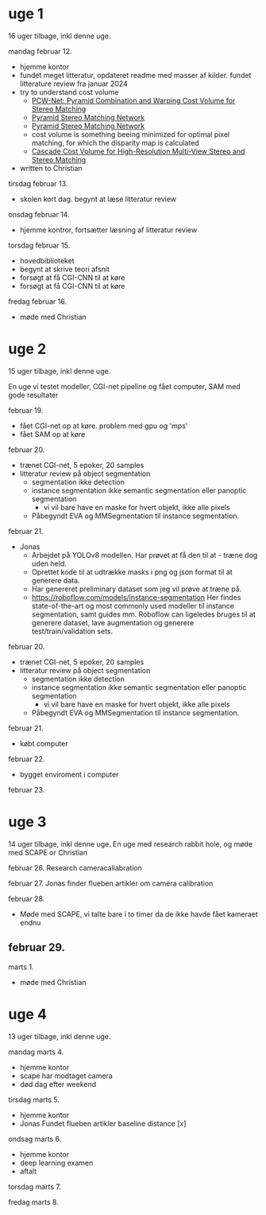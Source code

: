 # uge 1
16 uger tilbage, inkl denne uge.

mandag februar 12. 
- hjemme kontor
- fundet meget litteratur, opdateret readme med masser af kilder. fundet litterature review fra januar 2024
- try to understand cost volume
    - [PCW-Net: Pyramid Combination and Warping Cost Volume for Stereo Matching](https://www.ecva.net/papers/eccv_2022/papers_ECCV/papers/136920280.pdf?fbclid=IwAR1Jf6T8083eKrVd9HBSJO58xv1jI1to0puJ6w7bAdhz_3cUXs2acpH8JcY)
    - [Pyramid Stereo Matching Network](https://arxiv.org/pdf/1803.08669.pdf)
    - [Pyramid Stereo Matching Network](https://github.com/JiaRenChang/PSMNet/tree/master)
    - cost volume is something beeing minimized for optimal pixel matching, for which the disparity map is calculated
    - [Cascade Cost Volume for High-Resolution Multi-View Stereo and Stereo Matching](https://arxiv.org/pdf/1912.06378.pdf)
- written to Christian

tirsdag februar 13.
- skolen kort dag. begynt at læse litteratur review

onsdag februar 14.
- hjemme kontror, fortsætter læsning af litteratur review

torsdag februar 15.
- hovedbiblioteket
- begynt at skrive teori afsnit
- forsøgt at få CGI-CNN til at køre
- forsøgt at få CGI-CNN til at køre

fredag februar 16.
- møde med Christian

# uge 2
15 uger tilbage, inkl denne uge.

En uge vi testet modeller, CGI-net pipeline og fået computer, SAM med gode resultater

februar 19.
- fået CGI-net op at køre. problem med gpu og 'mps'
- fået SAM op at køre

februar 20.
- trænet CGI-net, 5 epoker, 20 samples
- litteratur review på object segmentation
    - segmentation ikke detection
    - instance segmentation ikke semantic segmentation eller panoptic segmentation
        - vi vil bare have en maske for hvert objekt, ikke alle pixels
    - Påbegyndt EVA og MMSegmentation til instance segmentation.

februar 21.
- Jonas
    - Arbejdet på YOLOv8 modellen. Har prøvet at få den til at - træne dog uden held.
    - Oprettet kode til at udtrække masks i png og json format til at generere data.
    - Har genereret preliminary dataset som jeg vil prøve at træne på.
    - https://roboflow.com/models/instance-segmentation Her findes state-of-the-art og most commonly used modeller til instance segmentation, samt guides mm. Roboflow can ligeledes bruges til at generere dataset, lave augmentation og generere test/train/validation sets.

februar 20.
- trænet CGI-net, 5 epoker, 20 samples
- litteratur review på object segmentation
    - segmentation ikke detection
    - instance segmentation ikke semantic segmentation eller panoptic segmentation
        - vi vil bare have en maske for hvert objekt, ikke alle pixels
    - Påbegyndt EVA og MMSegmentation til instance segmentation.

februar 21.
- købt computer

februar 22.
- bygget enviroment i computer

februar 23.

# uge 3
14 uger tilbage, inkl denne uge.
En uge med research rabbit hole, og møde med SCAPE or Christian

februar 26.
Research cameracaliabration

februar 27.
Jonas finder flueben artikler om camera calibration

februar 28.
- Møde med SCAPE, vi talte bare i to timer da de ikke havde fået kameraet endnu

februar 29.
-

marts 1.
- møde med Christian

# uge 4
13 uger tilbage, inkl denne uge.

mandag marts 4.
- hjemme kontor
- scape har modtaget camera
- død dag efter weekend

tirsdag marts 5.
- hjemme kontor
- Jonas Fundet flueben artikler baseline distance [x]

ondsag marts 6.
- hjemme kontor
- deep learning examen
- aftalt 

torsdag marts 7.

fredag marts 8.
